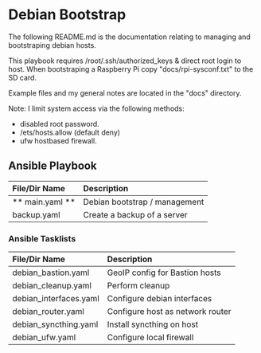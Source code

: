 # Debian Bootstrap

The following README.md is the documentation relating to managing and bootstraping debian hosts.

This playbook requires /root/.ssh/authorized_keys & direct root login to host.
When bootstraping a Raspberry Pi copy "docs/rpi-sysconf.txt" to the SD card.

Example files and my general notes are located in the "docs" directory.

Note: I limit system access via the following methods:
 * disabled root password.
 * /ets/hosts.allow (default deny)
 * ufw hostbased firewall.

## Ansible Playbook

| File/Dir Name | Description |
| :--- | :--- |
| ** main.yaml ** | Debian bootstrap / management |
| backup.yaml     | Create a backup of a server |

### Ansible Tasklists

| File/Dir Name | Description |
| :--- | :--- |
| debian_bastion.yaml    | GeoIP config for Bastion hosts |
| debian_cleanup.yaml    | Perform cleanup |
| debian_interfaces.yaml | Configure debian interfaces |
| debian_router.yaml     | Configure host as network router |
| debian_syncthing.yaml  | Install syncthing on host |
| debian_ufw.yaml        | Configure local firewall |
